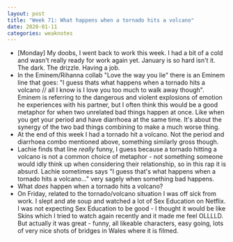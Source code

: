 ```yaml
---
layout: post
title: "Week 71: What happens when a tornado hits a volcano"
date: 2020-01-11
categories: weaknotes
---
```

* [Monday] My doobs, I went back to work this week. I had a bit of a cold and wasn't really ready for work again yet. January is so hard isn't it. The dark. The drizzle. Having a job.
* In the Eminem/Rihanna collab "Love the way you lie" there is an Eminem line that goes: "I guess thats what happens when a tornado hits a volcano // all I know is I love you too much to walk away though". Eminem is referring to the dangerous and violent explosions of emotion he experiences with his partner, but I often think this would be a good metaphor for when two unrelated bad things happen at once. Like when you get your period and have diarrhoea at the same time. It's about the synergy of the two bad things combining to make a much worse thing.
* At the end of this week I had a tornado hit a volcano. Not the period and diarrhoea combo mentioned above, something similarly gross though.
* Lachie finds that line _really_ funny, I guess because a tornado hitting a volcano is not a common choice of metaphor - not something someone would idly think up when considering their relationship, so in this rap it is absurd. Lachie sometimes says "I guess that's what happens when a tornado hits a volcano..." very sagely when something bad happens.
* What _does_ happen when a tornado hits a volcano?
* On Friday, related to the tornado/volcano situation I was off sick from work. I slept and ate soup and watched a lot of Sex Education on Netflix. I was not expecting Sex Education to be good - I thought it would be like Skins which I tried to watch again recently and it made me feel OLLLLD. But actually it was great - funny, all likeable characters, easy going, lots of very nice shots of bridges in Wales where it is filmed.
